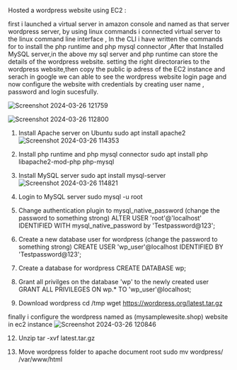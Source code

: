 Hosted a wordpress website using EC2  :

first i launched a virtual server in amazon console and  named as that  server wordpress server, by using linux commands i connected virtual server to the linux command line interface ,
In the CLI i have  written the commands for to install the  php runtime and php mysql connector ,After that Installed MySQL server,in the above my sql server and php runtime can store the details of the wordpress website.
setting the right directoraries to the wordpress website,then copy the public ip adress of the EC2 instance and serach in google we can able to see the wordpress website login page and now configure the website with credentials by creating user name , password and login sucesfully.


![Screenshot 2024-03-26 121759](https://github.com/srimanth496/aws/assets/84217751/71e5047e-2f1c-47d3-9066-ddb8097e3c82)

![Screenshot 2024-03-26 112800](https://github.com/srimanth496/aws/assets/84217751/f59a0e2d-3948-440d-9c66-f74196135cdc)

1. Install Apache server on Ubuntu
sudo apt install apache2
![Screenshot 2024-03-26 114353](https://github.com/srimanth496/aws/assets/84217751/279574bb-a001-49ac-a80f-a969301800d9)

2. Install php runtime and php mysql connector
sudo apt install php libapache2-mod-php php-mysql


4. Install MySQL server
sudo apt install mysql-server
![Screenshot 2024-03-26 114821](https://github.com/srimanth496/aws/assets/84217751/323650ee-4e68-473d-874d-a241800c1c0c)
 

5. Login to MySQL server
sudo mysql -u root

6. Change authentication plugin to mysql_native_password (change the password to something strong)
ALTER USER 'root'@'localhost' IDENTIFIED WITH mysql_native_password by 'Testpassword@123';

7. Create a new database user for wordpress (change the password to something strong)
CREATE USER 'wp_user'@localhost IDENTIFIED BY 'Testpassword@123';

8. Create a database for wordpress
CREATE DATABASE wp;

9. Grant all privilges on the database 'wp' to the newly created user
GRANT ALL PRIVILEGES ON wp.* TO 'wp_user'@localhost;

10. Download wordpress
cd /tmp
wget https://wordpress.org/latest.tar.gz

finally i configure the wordpress named as (mysamplewesite.shop) website in ec2 instance 
![Screenshot 2024-03-26 120846](https://github.com/srimanth496/aws/assets/84217751/f509580f-3c56-4a14-9c3d-d795b4eb9a61)


12. Unzip
tar -xvf latest.tar.gz

13. Move wordpress folder to apache document root
sudo mv wordpress/ /var/www/html

